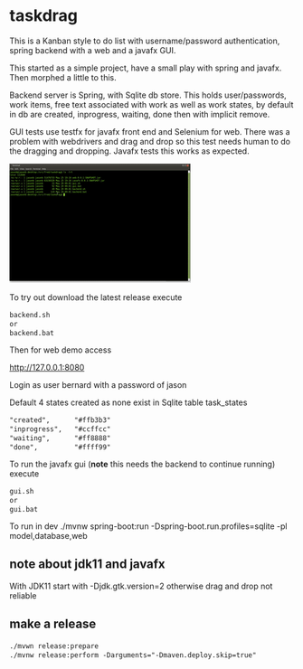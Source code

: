 # taskdrag

This is a Kanban style to do list with username/password authentication, spring backend with a web and a javafx GUI.

This started as a simple project, have a small play with spring and javafx. Then morphed a little to this.

Backend server is Spring, with Sqlite db store. This holds user/passwords, work items, free text associated with
work as well as work states, by default in db are created, inprogress, waiting, done then with implicit remove.

GUI tests use testfx for javafx front end and Selenium for web. There was a problem with webdrivers and drag
and drop so this test needs human to do the dragging and dropping. Javafx tests this works as expected.

[![demo](/videos/taskdrag.gif)](/videos/taskdrag.gif)

To try out download the latest release
execute 
```
backend.sh
or 
backend.bat
```
Then for web demo access

http://127.0.0.1:8080

Login as user bernard with a password of jason

Default 4 states created as none exist in Sqlite table task_states
```
"created",      "#ffb3b3"
"inprogress",   "#ccffcc"
"waiting",      "#ff8888"
"done",         "#ffff99"
```

To run the javafx gui (**note** this needs the backend to continue running) execute 
```
gui.sh
or
gui.bat
```

To run in dev
./mvnw spring-boot:run -Dspring-boot.run.profiles=sqlite   -pl model,database,web

## note about jdk11 and javafx
With JDK11 start with
-Djdk.gtk.version=2
otherwise drag and drop not reliable


## make a release
```
./mvwn release:prepare
./mvnw release:perform -Darguments="-Dmaven.deploy.skip=true"
```
